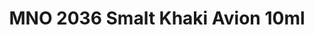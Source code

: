 ---
layout: product
title: "MNO 2036 Smalt Khaki Avion 10ml"
price: "330" 
desc: "Acrylic Laquer 10mL"
img_path: "/assets/img/RC219.webp"
brand: "AK "
available: false
special_offer: false
new: false
soon: false
cat: "020000"
subcat: "020200"
subsubcat: "020201"
sifra: "RC219"
popular: false
spec: false
---